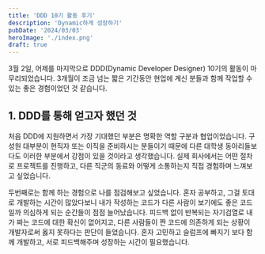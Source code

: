 ```yaml
---
title: 'DDD 10기 활동 후기'
description: 'Dynamic하게 성장하기'
pubDate: '2024/03/03'
heroImage: './index.png'
draft: true
---
```


3월 2일, 어제를 마지막으로 DDD(Dynamic Developer Designer) 10기의 활동이 마무리되었습니다. 3개월이 조금 넘는 짧은 기간동안 현업에 계신 분들과 함께 작업할 수 있는 좋은 경험이었던 것 같습니다.

## 1. DDD를 통해 얻고자 했던 것

처음 DDD에 지원하면서 가장 기대했던 부분은 명확한 역할 구분과 협업이었습니다. 구성원 대부분이 현직자 또는 이직을 준비하시는 분들이기 때문에 다른 대학생 동아리들보다도 이러한 부분에서 강점이 있을 것이라고 생각했습니다. 실제 회사에서는 어떤 절차로 프로젝트를 진행하고, 다른 직군의 동료와 어떻게 소통하는지 직접 경험하며 느껴보고 싶었습니다.

두번째로는 함께 하는 경험으로 나를 점검해보고 싶었습니다. 혼자 공부하고, 그걸 토대로 개발하는 시간이 많았다보니 내가 작성하는 코드가 다른 사람이 보기에도 좋은 코드일까 의심하게 되는 순간들이 점점 늘어났습니다. 피드백 없이 반복되는 자기검열로 내가 짜는 코드에 대한 확신이 없어지고, 다른 사람들이 짠 코드에 의존하게 되는 상황이 개발자로써 옳지 못하다는 판단이 들었습니다. 혼자 고민하고 슬럼프에 빠지기 보다 함께 개발하고, 서로 피드백해주며 성장하는 시간이 필요했습니다.
